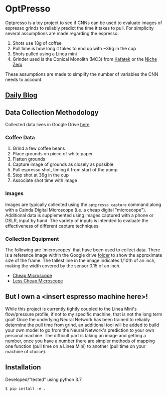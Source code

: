 # OptPresso

Optpresso is a toy project to see if CNNs can be used to evaluate images
of espresso grinds to reliably predict the time it takes to pull. For simplicity
several assumptions are made regarding the espresso:

1. Shots use 18g of coffee
2. Pull time is how long it takes to end up with ~36g in the cup
3. Shots pulled using a Linea mini
4. Grinder used is the Conical Monolith (MC3) from [Kafatek](https://www.kafatek.com/) or the [Niche Zero](https://www.nichecoffee.co.uk/)

These assumptions are made to simplify the number of variables the CNN needs
to account.

## [Daily Blog](blog/index.md)

## Data Collection Methodology

Collected data lives in Google Drive [here](https://drive.google.com/drive/folders/1MTZe69StPiZw1J9uAkJloxB7YduGlczp?usp=sharing). 

### Coffee Data

1. Grind a few coffee beans
2. Place grounds on piece of white paper
3. Flatten grounds
4. Capture image of grounds as closely as possible
5. Pull espresso shot, timing it from start of the pump
6. Stop shot at 36g in the cup
7. Associate shot time with image

### Images

Images are typically collected using the `optpresso capture` command along with
a Cainda Digital Microscope (i.e. a cheap digital "microscope"). Additional data is
supplemented using images captured with a phone or DSLR, input by hand. The variety
of inputs is intended to evaluate the effectiveness of different capture techniques.

### Collection Equipment

The following are 'microscopes' that have been used to collect data. There is a reference image within the Google drive [folder](https://drive.google.com/drive/folders/1MTZe69StPiZw1J9uAkJloxB7YduGlczp?usp=sharing) to show the approximate size of the frame. The tallest line in the image indicates 1/10th of an inch, making the width covered by the sensor 0.15 of an inch.

* [Cheap Microscope](https://www.amazon.com/gp/product/B085XZVFGT/ref=ppx_yo_dt_b_asin_title_o03_s00?ie=UTF8&psc=1)
* [Less Cheap Microscope](https://www.amazon.com/gp/product/B08D73XS81/ref=ppx_yo_dt_b_asin_title_o03_s00?ie=UTF8&psc=1)

## But I own a \<insert espresso machine here\>!

While this project is currently tightly coupled to the Linea Mini's flow/pressure profile, if not to my specific machine, that is not the long term goal! Once the underlying Neural Network has been trained to reliably determine the pull time from grind, an additional tool will be added to build your own model to go from the Neural Network's prediction to your own personal machine. The difficult part is taking an image and getting a number, once you have a number there are simpler methods of mapping one function (pull time on a Linea Mini) to another (pull time on your machine of choice).

## Installation

Developed/"tested" using python 3.7

```
$ pip install -e .
```


